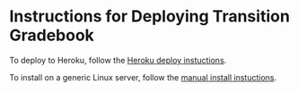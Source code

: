 # Instructions for Deploying Transition Gradebook

To deploy to Heroku, follow the [Heroku deploy instuctions](https://github.com/NTACT/transition-gradebook-deploy-instructions/blob/master/heroku-install.md).

To install on a generic Linux server, follow the [manual install instuctions](https://github.com/NTACT/transition-gradebook-deploy-instructions/blob/master/manual-install.md).
